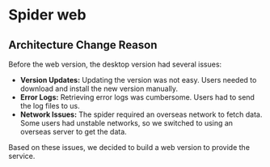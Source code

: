# Spider web

## Architecture Change Reason

Before the web version, the desktop version had several issues:

- **Version Updates:** Updating the version was not easy. Users needed to download and install the new version manually.
- **Error Logs:** Retrieving error logs was cumbersome. Users had to send the log files to us.
- **Network Issues:** The spider required an overseas network to fetch data. Some users had unstable networks, so we switched to using an overseas server to get the data.

Based on these issues, we decided to build a web version to provide the service.

